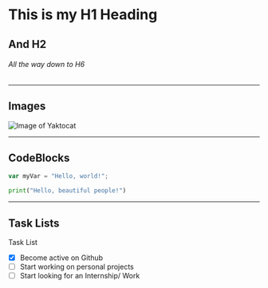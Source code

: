 # This is my H1 Heading

## And H2

###### All the way down to H6

---
## Images
![Image of Yaktocat](https://octodex.github.com/images/yaktocat.png)

---
## CodeBlocks
``` javascript
var myVar = "Hello, world!";
```

``` python
print("Hello, beautiful people!")
```

---
## Task Lists
Task List
- [x] Become active on Github
- [ ] Start working on personal projects
- [ ] Start looking for an Internship/ Work
